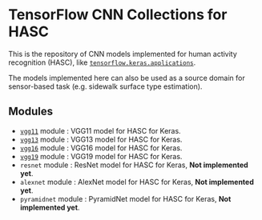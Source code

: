 # TensorFlow CNN Collections for HASC
This is the repository of CNN models implemented for human activity recognition (HASC), like [`tensorflow.keras.applications`](https://www.tensorflow.org/api_docs/python/tf/keras/applications).

The models implemented here can also be used as a source domain for sensor-based task (e.g. sidewalk surface type estimation).

## Modules

- [`vgg11`](reference/reference.md#applicationsvgg11vgg11) module : VGG11 model for HASC for Keras.
- [`vgg13`](reference/reference.md#applicationsvgg13vgg13) module : VGG13 model for HASC for Keras.
- [`vgg16`](reference/reference.md#applicationsvgg16vgg16) module : VGG16 model for HASC for Keras.
- [`vgg19`](reference/reference.md#applicationsvgg19vgg19) module : VGG19 model for HASC for Keras.
- `resnet` module : ResNet model for HASC for Keras, **Not implemented yet**.
- `alexnet` module : AlexNet model for HASC for Keras, **Not implemented yet**.
- `pyramidnet` module : PyramidNet model for HASC for Keras, **Not implemented yet**.
